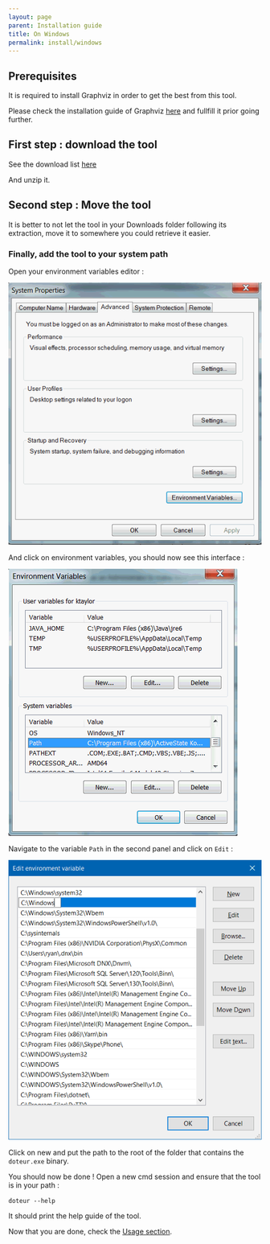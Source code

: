 ```yaml
---
layout: page
parent: Installation guide
title: On Windows
permalink: install/windows
---
```


## Prerequisites

It is required to install Graphviz in order to get the best from this tool.

Please check the installation guide of Graphviz [here](https://graphviz.org/download/#windows) and fullfill it prior going further.

## First step : download the tool

See the download list [here](../downloads)

And unzip it.

## Second step : Move the tool

It is better to not let the tool in your Downloads folder following its extraction, move it to somewhere you could retrieve it easier.

### Finally, add the tool to your system path

Open your environment variables editor :

![](../assets/win_advancedsettings.gif)

And click on environment variables, you should now see this interface :

![](../assets/win_sysvariables.gif)

Navigate to the variable `Path` in the second panel and click on `Edit` :

![](../assets/win_sys_var.png)

Click on new and put the path to the root of the folder that contains the `doteur.exe` binary.


You should now be done ! Open a new cmd session and ensure that the tool is in your path :

```
doteur --help
```

It should print the help guide of the tool.

Now that you are done, check the [Usage section](../usage).
